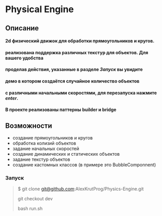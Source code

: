 # Physical Engine

## Описание 
#### 2d физический движок для обработки прямоугольников и кругов.
#### реализована поддержка различных текстур для объектов. Для вашего удобства
#### проделав действия, указанные в разделе _Запуск_ вы увидите 
#### демо в котором создаётся случайное количество объектов 
#### с различными начальными скоростями, для перезапуска нажмите _enter_.
#### В проекте реализованы паттерны builder и bridge

## Возможности 
* создание прямоугольников и кругов
* обработка колизий объектов
* задание начальных скоростей
* создание динамических и статических объектов
* задание текстур объектов
* создание кастомных классов (в примере это BubbleComponnent)

### Запуск

> $ git clone git@github.com:AlexKrutProg/Physics-Engine.git
> 
> git checkout dev 
> 
> bash run.sh